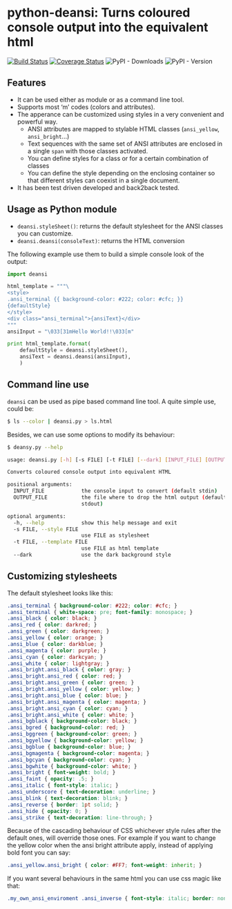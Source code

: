 # python-deansi: Turns coloured console output into the equivalent html

[![Build Status](https://travis-ci.org/clam-project/python-deansi.svg?branch=master)](https://travis-ci.org/clam-project/python-deansi)
[![Coverage Status](https://coveralls.io/repos/github/clam-project/python-deansi/badge.svg?branch=master)](https://coveralls.io/github/clam-project/python-deansi?branch=master)
![PyPI - Downloads](https://img.shields.io/pypi/dm/deansi)
![PyPI - Version](https://img.shields.io/pypi/v/deansi)


## Features

- It can be used either as module or as a command line tool.
- Supports most ‘m’ codes (colors and attributes).
- The apperance can be customized using styles in a very convenient and powerful way.
	- ANSI attributes are mapped to stylable HTML classes (`ansi_yellow`, `ansi_bright`...)
	- Text sequences with the same set of ANSI attributes are enclosed in a single  `span` with those classes activated.
	- You can define styles for a class or for a certain combination of classes
	- You can define the style depending on the enclosing container so that different styles can coexist in a single document.
- It has been test driven developed and back2back tested.


## Usage as Python module

- `deansi.styleSheet()`: returns the default stylesheet for the ANSI classes you can customize.
- `deansi.deansi(consoleText)`: returns the HTML conversion

The following example use them to build a simple console look of the output:

```python
import deansi

html_template = """\
<style>
.ansi_terminal {{ background-color: #222; color: #cfc; }}
{defaultStyle}
</style>
<div class="ansi_terminal">{ansiText}</div>
"""
ansiInput = "\033[31mHello World!!\033[m"

print html_template.format(
    defaultStyle = deansi.styleSheet(),
    ansiText = deansi.deansi(ansiInput),
    )
```


## Command line use

`deansi` can be used as pipe based command line tool.
A quite simple use, could be:

```bash
$ ls --color | deansi.py > ls.html
```

Besides, we can use some options to modify its behaviour:

```bash
$ deansy.py --help

usage: deansi.py [-h] [-s FILE] [-t FILE] [--dark] [INPUT_FILE] [OUTPUT_FILE]

Converts coloured console output into equivalent HTML

positional arguments:
  INPUT_FILE            the console input to convert (default stdin)
  OUTPUT_FILE           the file where to drop the html output (default
                        stdout)

optional arguments:
  -h, --help            show this help message and exit
  -s FILE, --style FILE
                        use FILE as stylesheet
  -t FILE, --template FILE
                        use FILE as html template
  --dark                use the dark background style

```

## Customizing stylesheets

The default stylesheet looks like this:

```css
.ansi_terminal { background-color: #222; color: #cfc; }
.ansi_terminal { white-space: pre; font-family: monospace; }
.ansi_black { color: black; }
.ansi_red { color: darkred; }
.ansi_green { color: darkgreen; }
.ansi_yellow { color: orange; }
.ansi_blue { color: darkblue; }
.ansi_magenta { color: purple; }
.ansi_cyan { color: darkcyan; }
.ansi_white { color: lightgray; }
.ansi_bright.ansi_black { color: gray; }
.ansi_bright.ansi_red { color: red; }
.ansi_bright.ansi_green { color: green; }
.ansi_bright.ansi_yellow { color: yellow; }
.ansi_bright.ansi_blue { color: blue; }
.ansi_bright.ansi_magenta { color: magenta; }
.ansi_bright.ansi_cyan { color: cyan; }
.ansi_bright.ansi_white { color: white; }
.ansi_bgblack { background-color: black; }
.ansi_bgred { background-color: red; }
.ansi_bggreen { background-color: green; }
.ansi_bgyellow { background-color: yellow; }
.ansi_bgblue { background-color: blue; }
.ansi_bgmagenta { background-color: magenta; }
.ansi_bgcyan { background-color: cyan; }
.ansi_bgwhite { background-color: white; }
.ansi_bright { font-weight: bold; }
.ansi_faint { opacity: .5; }
.ansi_italic { font-style: italic; }
.ansi_underscore { text-decoration: underline; }
.ansi_blink { text-decoration: blink; }
.ansi_reverse { border: 1pt solid; }
.ansi_hide { opacity: 0; }
.ansi_strike { text-decoration: line-through; }
```

Because of the cascading behaviour of CSS whichever style rules after the default ones, will override those ones.
For example if you want to change the yellow color when the ansi bright attribute apply, instead of applying bold font you can say:

```css
.ansi_yellow.ansi_bright { color: #FF7; font-weight: inherit; }
```

If you want several behaviours in the same html you can use css magic like that:

```css
.my_own_ansi_enviroment .ansi_inverse { font-style: italic; border: none; }
```






